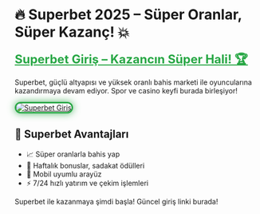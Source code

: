 <h1>🔥 Superbet 2025 – Süper Oranlar, Süper Kazanç! 💥</h1>

<a href="https://cutt.ly/Superbet2025-giris" title="Superbet Güncel Giriş" style="color: #28a745; font-size: 24px; font-weight: bold;">Superbet Giriş – Kazancın Süper Hali! 🏆</a>

<p>Superbet, güçlü altyapısı ve yüksek oranlı bahis marketi ile oyuncularına kazandırmaya devam ediyor. Spor ve casino keyfi burada birleşiyor!</p>

<a href="https://cutt.ly/Superbet2025-giris" title="Superbet Giriş Adresi">
  <img src="https://i.ibb.co/BtMhhf6/g-venligiris.jpg" alt="Superbet Giriş" style="max-width: 100%; border: 3px solid #28a745; border-radius: 15px; box-shadow: 0 0 15px rgba(40, 167, 69, 0.8);">
</a>

<h2>💎 Superbet Avantajları</h2>
<ul>
  <li>📈 Süper oranlarla bahis yap</li>
  <li>🎁 Haftalık bonuslar, sadakat ödülleri</li>
  <li>📲 Mobil uyumlu arayüz</li>
  <li>⚡️ 7/24 hızlı yatırım ve çekim işlemleri</li>
</ul>

<p>Superbet ile kazanmaya şimdi başla! Güncel giriş linki burada!</p>

<meta name="description" content="Superbet 2025 güncel giriş linkiyle yüksek oranlar ve hızlı ödeme avantajı seni bekliyor. Spor, casino ve bonuslarla dolu bir dünya!">
